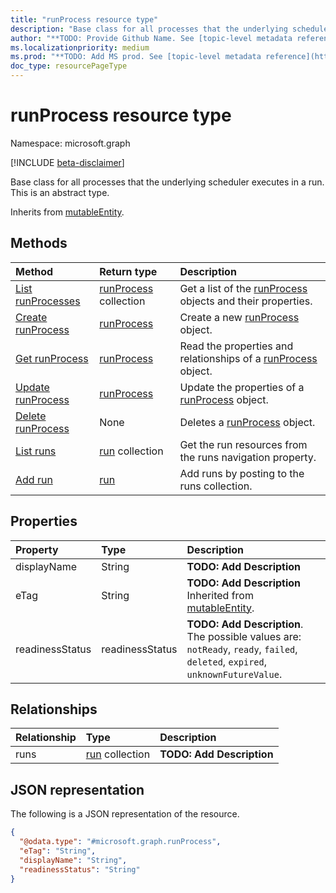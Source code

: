 ```yaml
---
title: "runProcess resource type"
description: "Base class for all processes that the underlying scheduler executes in a run."
author: "**TODO: Provide Github Name. See [topic-level metadata reference](https://msgo.azurewebsites.net/add/document/guidelines/metadata.html#topic-level-metadata)**"
ms.localizationpriority: medium
ms.prod: "**TODO: Add MS prod. See [topic-level metadata reference](https://msgo.azurewebsites.net/add/document/guidelines/metadata.html#topic-level-metadata)**"
doc_type: resourcePageType
---
```


# runProcess resource type

Namespace: microsoft.graph

[!INCLUDE [beta-disclaimer](../../includes/beta-disclaimer.md)]

Base class for all processes that the underlying scheduler executes in a run.
This is an abstract type.


Inherits from [mutableEntity](../resources/mutableentity.md).

## Methods
|Method|Return type|Description|
|:---|:---|:---|
|[List runProcesses](../api/runprocess-list.md)|[runProcess](../resources/runprocess.md) collection|Get a list of the [runProcess](../resources/runprocess.md) objects and their properties.|
|[Create runProcess](../api/run-post-process.md)|[runProcess](../resources/runprocess.md)|Create a new [runProcess](../resources/runprocess.md) object.|
|[Get runProcess](../api/runprocess-get.md)|[runProcess](../resources/runprocess.md)|Read the properties and relationships of a [runProcess](../resources/runprocess.md) object.|
|[Update runProcess](../api/runprocess-update.md)|[runProcess](../resources/runprocess.md)|Update the properties of a [runProcess](../resources/runprocess.md) object.|
|[Delete runProcess](../api/runprocess-delete.md)|None|Deletes a [runProcess](../resources/runprocess.md) object.|
|[List runs](../api/runprocess-list-runs.md)|[run](../resources/run.md) collection|Get the run resources from the runs navigation property.|
|[Add run](../api/runprocess-post-runs.md)|[run](../resources/run.md)|Add runs by posting to the runs collection.|

## Properties
|Property|Type|Description|
|:---|:---|:---|
|displayName|String|**TODO: Add Description**|
|eTag|String|**TODO: Add Description** Inherited from [mutableEntity](../resources/mutableentity.md).|
|readinessStatus|readinessStatus|**TODO: Add Description**. The possible values are: `notReady`, `ready`, `failed`, `deleted`, `expired`, `unknownFutureValue`.|

## Relationships
|Relationship|Type|Description|
|:---|:---|:---|
|runs|[run](../resources/run.md) collection|**TODO: Add Description**|

## JSON representation
The following is a JSON representation of the resource.
<!-- {
  "blockType": "resource",
  "keyProperty": "id",
  "@odata.type": "microsoft.graph.runProcess",
  "baseType": "microsoft.industryData.mutableEntity",
  "openType": false
}
-->
``` json
{
  "@odata.type": "#microsoft.graph.runProcess",
  "eTag": "String",
  "displayName": "String",
  "readinessStatus": "String"
}
```

